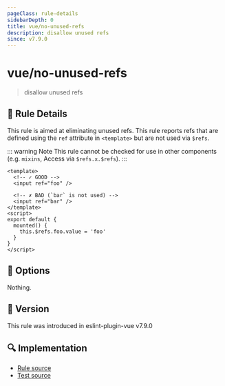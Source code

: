 ```yaml
---
pageClass: rule-details
sidebarDepth: 0
title: vue/no-unused-refs
description: disallow unused refs
since: v7.9.0
---
```

# vue/no-unused-refs

> disallow unused refs

## :book: Rule Details

This rule is aimed at eliminating unused refs.
This rule reports refs that are defined using the `ref` attribute in `<template>` but are not used via `$refs`.

::: warning Note
This rule cannot be checked for use in other components (e.g. `mixins`, Access via `$refs.x.$refs`).
:::

<eslint-code-block :rules="{'vue/no-unused-refs': ['error']}">

```vue
<template>
  <!-- ✓ GOOD -->
  <input ref="foo" />

  <!-- ✗ BAD (`bar` is not used) -->
  <input ref="bar" />
</template>
<script>
export default {
  mounted() {
    this.$refs.foo.value = 'foo'
  }
}
</script>
```

</eslint-code-block>

## :wrench: Options

Nothing.

## :rocket: Version

This rule was introduced in eslint-plugin-vue v7.9.0

## :mag: Implementation

- [Rule source](https://github.com/vuejs/eslint-plugin-vue/blob/master/lib/rules/no-unused-refs.js)
- [Test source](https://github.com/vuejs/eslint-plugin-vue/blob/master/tests/lib/rules/no-unused-refs.js)
